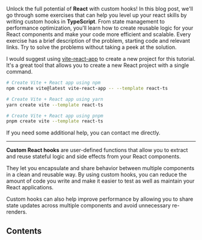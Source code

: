 Unlock the full potential of **React** with custom hooks! In this blog post, we'll go through some exercises that can help you level up your react skills by writing custom hooks in **TypeScript**. From state management to performance optimization, you'll learn how to create reusable logic for your React components and make your code more efficient and scalable. Every exercise has a brief description of the problem, starting code and relevant links. Try to solve the problems without taking a peek at the solution.

I would suggest using [vite-react-app](https://vitejs.dev/guide/#scaffolding-your-first-vite-project) to create a new project for this tutorial. It's a great tool that allows you to create a new React project with a single command.

```bash
# Create Vite + React app using npm
npm create vite@latest vite-react-app -- --template react-ts

# Create Vite + React app using yarn
yarn create vite --template react-ts

# Create Vite + React app using pnpm
pnpm create vite --template react-ts
```

If you need some additional help, you can contact me directly.

---

**Custom React hooks** are user-defined functions that allow you to extract and reuse stateful logic and side effects from your React components. 

They let you encapsulate and share behavior between multiple components in a clean and reusable way. By using custom hooks, you can reduce the amount of code you write and make it easier to test as well as maintain your React applications.

Custom hooks can also help improve performance by allowing you to share state updates across multiple components and avoid unnecessary re-renders.

## Contents
